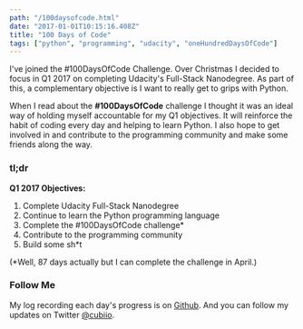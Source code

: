```yaml
---
path: "/100daysofcode.html"
date: "2017-01-01T10:15:16.408Z"
title: "100 Days of Code"
tags: ["python", "programming", "udacity", "oneHundredDaysOfCode"]
---
```


I've joined the #100DaysOfCode Challenge. Over Christmas I decided to focus in Q1 2017 on completing Udacity's Full-Stack Nanodegree. As part of this, a complementary objective is I want to really get to grips with Python. 

When I read about the **#100DaysOfCode** challenge I thought it was an ideal way of holding myself accountable for my Q1 objectives. It will reinforce the habit of coding every day and helping to learn Python. I also hope to get involved in and contribute to the programming community and make some friends along the way.

### tl;dr
**Q1 2017 Objectives:**

1. Complete Udacity Full-Stack Nanodegree
2. Continue to learn the Python programming language
3. Complete the #100DaysOfCode challenge*
4. Contribute to the programming community
5. Build some sh*t

(*Well, 87 days actually but I can complete the challenge in April.)

### Follow Me

My log recording each day's progress is on [Github](https://github.com/cubiio/100-days-of-code/blob/master/log.md). And you can follow my updates on Twitter [@cubiio](https://twitter.com/cubiio). 
